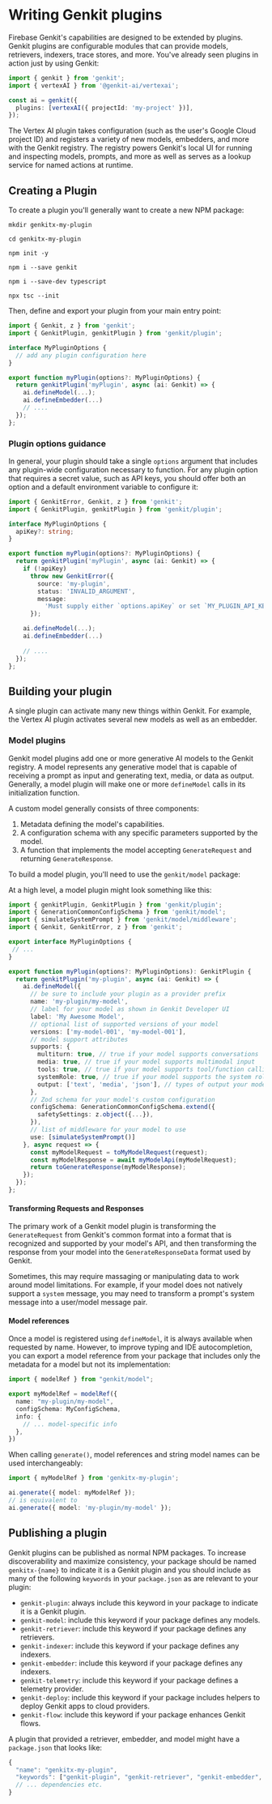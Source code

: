 # Writing Genkit plugins

Firebase Genkit's capabilities are designed to be extended by plugins. Genkit plugins are configurable modules
that can provide models, retrievers, indexers, trace stores, and more. You've already seen plugins in
action just by using Genkit:

```ts
import { genkit } from 'genkit';
import { vertexAI } from '@genkit-ai/vertexai';

const ai = genkit({
  plugins: [vertexAI({ projectId: 'my-project' })],
});
```

The Vertex AI plugin takes configuration (such as the user's Google Cloud
project ID) and registers a variety of new models, embedders, and more with the
Genkit registry. The registry powers Genkit's local UI for running and
inspecting models, prompts, and more as well as serves as a lookup service for
named actions at runtime.

## Creating a Plugin

To create a plugin you'll generally want to create a new NPM package:

```posix-terminal
mkdir genkitx-my-plugin

cd genkitx-my-plugin

npm init -y

npm i --save genkit

npm i --save-dev typescript

npx tsc --init
```

Then, define and export your plugin from your main entry point:

```ts
import { Genkit, z } from 'genkit';
import { GenkitPlugin, genkitPlugin } from 'genkit/plugin';

interface MyPluginOptions {
  // add any plugin configuration here
}

export function myPlugin(options?: MyPluginOptions) {
  return genkitPlugin('myPlugin', async (ai: Genkit) => {
    ai.defineModel(...);
    ai.defineEmbedder(...)
    // ....
  });
};
```

### Plugin options guidance

In general, your plugin should take a single `options` argument that includes
any plugin-wide configuration necessary to function. For any plugin option that
requires a secret value, such as API keys, you should offer both an option and a
default environment variable to configure it:

```ts
import { GenkitError, Genkit, z } from 'genkit';
import { GenkitPlugin, genkitPlugin } from 'genkit/plugin';

interface MyPluginOptions {
  apiKey?: string;
}

export function myPlugin(options?: MyPluginOptions) {
  return genkitPlugin('myPlugin', async (ai: Genkit) => {
    if (!apiKey)
      throw new GenkitError({
        source: 'my-plugin',
        status: 'INVALID_ARGUMENT',
        message:
          'Must supply either `options.apiKey` or set `MY_PLUGIN_API_KEY` environment variable.',
      });

    ai.defineModel(...);
    ai.defineEmbedder(...)
    
    // ....
  });
};
```

## Building your plugin

A single plugin can activate many new things within Genkit. For example, the Vertex AI plugin activates several new models as well as an embedder.

### Model plugins

Genkit model plugins add one or more generative AI models to the Genkit registry. A model represents any generative
model that is capable of receiving a prompt as input and generating text, media, or data as output.
Generally, a model plugin will make one or more `defineModel` calls in its initialization function.

A custom model generally consists of three components:

1.  Metadata defining the model's capabilities.
2.  A configuration schema with any specific parameters supported by the model.
3.  A function that implements the model accepting `GenerateRequest` and
    returning `GenerateResponse`.

To build a model plugin, you'll need to use the `genkit/model` package:

At a high level, a model plugin might look something like this:

```ts
import { genkitPlugin, GenkitPlugin } from 'genkit/plugin';
import { GenerationCommonConfigSchema } from 'genkit/model';
import { simulateSystemPrompt } from 'genkit/model/middleware';
import { Genkit, GenkitError, z } from 'genkit';

export interface MyPluginOptions {
 // ...
}

export function myPlugin(options?: MyPluginOptions): GenkitPlugin {
  return genkitPlugin('my-plugin', async (ai: Genkit) => {
    ai.defineModel({
      // be sure to include your plugin as a provider prefix
      name: 'my-plugin/my-model',
      // label for your model as shown in Genkit Developer UI
      label: 'My Awesome Model',
      // optional list of supported versions of your model
      versions: ['my-model-001', 'my-model-001'],
      // model support attributes
      supports: {
        multiturn: true, // true if your model supports conversations
        media: true, // true if your model supports multimodal input
        tools: true, // true if your model supports tool/function calling
        systemRole: true, // true if your model supports the system role
        output: ['text', 'media', 'json'], // types of output your model supports
      },
      // Zod schema for your model's custom configuration
      configSchema: GenerationCommonConfigSchema.extend({
        safetySettings: z.object({...}),
      }),
      // list of middleware for your model to use
      use: [simulateSystemPrompt()]
    }, async request => {
      const myModelRequest = toMyModelRequest(request);
      const myModelResponse = await myModelApi(myModelRequest);
      return toGenerateResponse(myModelResponse);
    });
  });
};
```

#### Transforming Requests and Responses

The primary work of a Genkit model plugin is transforming the
`GenerateRequest` from Genkit's common format into a format that is recognized
and supported by your model's API, and then transforming the response from your
model into the `GenerateResponseData` format used by Genkit.

Sometimes, this may require massaging or manipulating data to work around model limitations. For example, if your model does not natively support a `system` message, you may need to transform a prompt's system message into a user/model message pair.

#### Model references

Once a model is registered using `defineModel`, it is always available when
requested by name. However, to improve typing and IDE autocompletion, you can
export a model reference from your package that includes only the metadata for a
model but not its implementation:

```ts
import { modelRef } from "genkit/model";

export myModelRef = modelRef({
  name: "my-plugin/my-model",
  configSchema: MyConfigSchema,
  info: {
    // ... model-specific info
  },
})
```

When calling `generate()`, model references and string model names can be used interchangeably:

```ts
import { myModelRef } from 'genkitx-my-plugin';

ai.generate({ model: myModelRef });
// is equivalent to
ai.generate({ model: 'my-plugin/my-model' });
```

## Publishing a plugin

Genkit plugins can be published as normal NPM packages. To increase
discoverability and maximize consistency, your package should be named
`genkitx-{name}` to indicate it is a Genkit plugin and you should include as
many of the following `keywords` in your `package.json` as are relevant to your
plugin:

- `genkit-plugin`: always include this keyword in your package to indicate it is a Genkit plugin.
- `genkit-model`: include this keyword if your package defines any models.
- `genkit-retriever`: include this keyword if your package defines any retrievers.
- `genkit-indexer`: include this keyword if your package defines any indexers.
- `genkit-embedder`: include this keyword if your package defines any indexers.
- `genkit-telemetry`: include this keyword if your package defines a telemetry provider.
- `genkit-deploy`: include this keyword if your package includes helpers to deploy Genkit apps to cloud providers.
- `genkit-flow`: include this keyword if your package enhances Genkit flows.

A plugin that provided a retriever, embedder, and model might have a `package.json` that looks like:

```js
{
  "name": "genkitx-my-plugin",
  "keywords": ["genkit-plugin", "genkit-retriever", "genkit-embedder", "genkit-model"],
  // ... dependencies etc.
}
```
